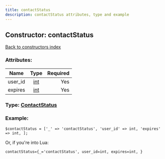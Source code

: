 ```yaml
---
title: contactStatus
description: contactStatus attributes, type and example
---
```

## Constructor: contactStatus  
[Back to constructors index](index.md)



### Attributes:

| Name     |    Type       | Required |
|----------|:-------------:|---------:|
|user\_id|[int](../types/int.md) | Yes|
|expires|[int](../types/int.md) | Yes|



### Type: [ContactStatus](../types/ContactStatus.md)


### Example:

```
$contactStatus = ['_' => 'contactStatus', 'user_id' => int, 'expires' => int, ];
```  

Or, if you're into Lua:  


```
contactStatus={_='contactStatus', user_id=int, expires=int, }

```



